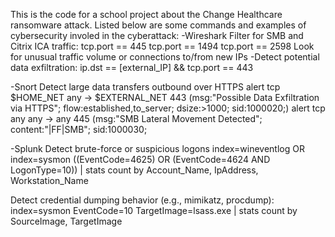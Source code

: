 This is the code for a school project about the Change Healthcare ransomware attack. 
Listed below are some commands and examples of cybersecurity involed in the cyberattack:
-Wireshark
Filter for SMB and Citrix ICA traffic:
tcp.port == 445  tcp.port == 1494  tcp.port == 2598
Look for unusual traffic volume or connections to/from new IPs
-Detect potential data exfiltration:
ip.dst == [external_IP] && tcp.port == 443

-Snort
Detect large data transfers outbound over HTTPS
alert tcp $HOME_NET any -> $EXTERNAL_NET 443 (msg:"Possible Data Exfiltration via HTTPS"; flow:established,to_server; dsize:>1000; sid:1000020;)
alert tcp any any -> any 445 (msg:"SMB Lateral Movement Detected"; content:"|FF|SMB"; sid:1000030;

-Splunk
Detect brute-force or suspicious logons
index=wineventlog OR index=sysmon
((EventCode=4625) OR (EventCode=4624 AND LogonType=10))
| stats count by Account_Name, IpAddress, Workstation_Name


Detect credential dumping behavior (e.g., mimikatz, procdump):
index=sysmon EventCode=10 TargetImage=lsass.exe
| stats count by SourceImage, TargetImage
